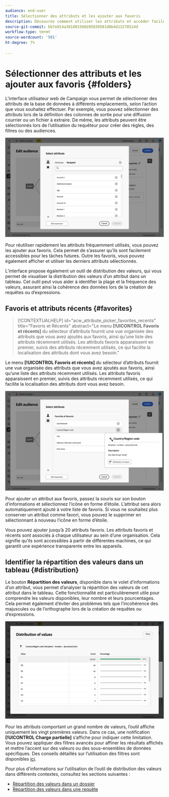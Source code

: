 ```yaml
---
audience: end-user
title: Sélectionner des attributs et les ajouter aux favoris
description: Découvrez comment utiliser les attributs et accéder facilement aux attributs favoris et récemment utilisés.
source-git-commit: bb7e014a381801566b95839581d0b4d13278524d
workflow-type: tm+mt
source-wordcount: '501'
ht-degree: 7%

---
```


# Sélectionner des attributs et les ajouter aux favoris {#folders}

L’interface utilisateur web de Campaign vous permet de sélectionner des attributs de la base de données à différents emplacements, selon l’action que vous souhaitez effectuer. Par exemple, vous pouvez sélectionner des attributs lors de la définition des colonnes de sortie pour une diffusion courrier ou un fichier à extraire. De même, les attributs peuvent être sélectionnés lors de l’utilisation du requêteur pour créer des règles, des filtres ou des audiences.

![](assets/attributes-list.png)

Pour réutiliser rapidement les attributs fréquemment utilisés, vous pouvez les ajouter aux favoris. Cela permet de s’assurer qu’ils sont facilement accessibles pour les tâches futures. Outre les favoris, vous pouvez également afficher et utiliser les derniers attributs sélectionnés.

L’interface propose également un outil de distribution des valeurs, qui vous permet de visualiser la distribution des valeurs d’un attribut dans un tableau. Cet outil peut vous aider à identifier la plage et la fréquence des valeurs, assurant ainsi la cohérence des données lors de la création de requêtes ou d’expressions.

## Favoris et attributs récents {#favorites}

>[!CONTEXTUALHELP]
>id="acw_attribute_picker_favorites_recents"
>title="Favoris et Récents"
>abstract="Le menu **[!UICONTROL Favoris et récents]** du sélecteur d’attributs fournit une vue organisée des attributs que vous avez ajoutés aux favoris, ainsi qu’une liste des attributs récemment utilisés. Les attributs favoris apparaissent en premier, suivis des attributs récemment utilisés, ce qui facilite la localisation des attributs dont vous avez besoin."

Le menu **[!UICONTROL Favoris et récents]** du sélecteur d’attributs fournit une vue organisée des attributs que vous avez ajoutés aux favoris, ainsi qu’une liste des attributs récemment utilisés. Les attributs favoris apparaissent en premier, suivis des attributs récemment utilisés, ce qui facilite la localisation des attributs dont vous avez besoin.

![](assets/attributes-favorites.png)

Pour ajouter un attribut aux favoris, passez la souris sur son bouton d’informations et sélectionnez l’icône en forme d’étoile. L’attribut sera alors automatiquement ajouté à votre liste de favoris. Si vous ne souhaitez plus conserver un attribut comme favori, vous pouvez le supprimer en sélectionnant à nouveau l’icône en forme d’étoile.

Vous pouvez ajouter jusqu’à 20 attributs favoris. Les attributs favoris et récents sont associés à chaque utilisateur au sein d’une organisation. Cela signifie qu’ils sont accessibles à partir de différentes machines, ce qui garantit une expérience transparente entre les appareils.

## Identifier la répartition des valeurs dans un tableau {#distribution}

Le bouton **Répartition des valeurs**, disponible dans le volet d’informations d’un attribut, vous permet d’analyser la répartition des valeurs de cet attribut dans le tableau. Cette fonctionnalité est particulièrement utile pour comprendre les valeurs disponibles, leur nombre et leurs pourcentages. Cela permet également d’éviter des problèmes tels que l’incohérence des majuscules ou de l’orthographe lors de la création de requêtes ou d’expressions.

![](assets/attributes-distribution-values.png)

Pour les attributs comportant un grand nombre de valeurs, l’outil affiche uniquement les vingt premières valeurs. Dans ce cas, une notification **[!UICONTROL Charge partielle]** s’affiche pour indiquer cette limitation. Vous pouvez appliquer des filtres avancés pour affiner les résultats affichés et mettre l’accent sur des valeurs ou des sous-ensembles de données spécifiques. Des conseils détaillés sur l’utilisation des filtres sont disponibles [ici](../get-started/work-with-folders.md#filter-the-values).

Pour plus d’informations sur l’utilisation de l’outil de distribution des valeurs dans différents contextes, consultez les sections suivantes :

- [Répartition des valeurs dans un dossier](../get-started/work-with-folders.md##distribution-values-folder)
- [Répartition des valeurs dans une requête](../query/build-query.md#distribution-values-query)
